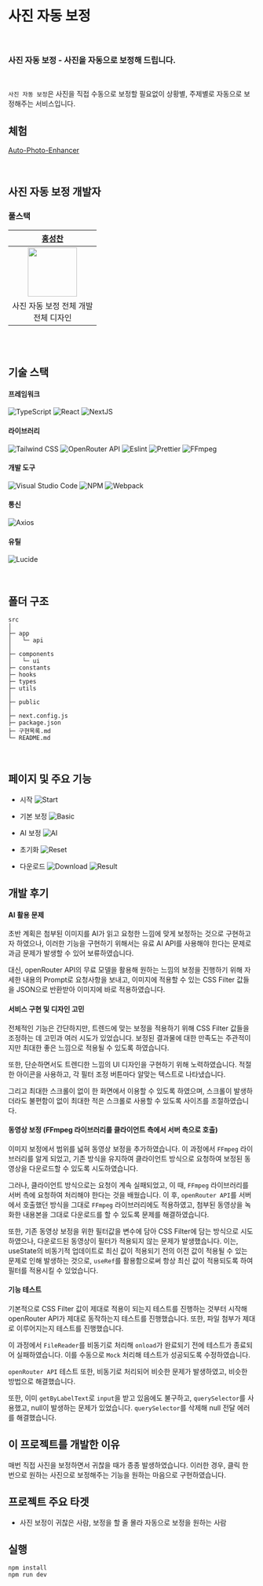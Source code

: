 # 사진 자동 보정

<br/>

### **사진 자동 보정** - 사진을 자동으로 보정해 드립니다.

<br/>

`사진 자동 보정`은 사진을 직접 수동으로 보정할 필요없이 상황별, 주제별로 자동으로 보정해주는 서비스입니다.

## 체험

[Auto-Photo-Enhancer](https://auto-photo-enhancer.vercel.app/)

<br/>

## 사진 자동 보정 개발자

### 풀스택

|                           [홍성찬](https://github.com/Hschan2)                            |
| :---------------------------------------------------------------------------------------: |
| <img src="https://avatars.githubusercontent.com/u/39434913?v=4" width="100" height="100"> |
|                            사진 자동 보정 전체 개발 <br/> 전체 디자인                             |

<br/>
<br/>

## 기술 스택

#### 프레임워크

![TypeScript](https://img.shields.io/badge/typescript-%23007ACC.svg?style=for-the-badge&logo=typescript&logoColor=white)
![React](https://img.shields.io/badge/react-61DAFB?style=for-the-badge&logo=react&logoColor=black)
![NextJS](https://img.shields.io/badge/Next.js-000000?style=flat-square&logo=Next.js&logoColor=white)

#### 라이브러리

![Tailwind CSS](https://img.shields.io/badge/Tailwind_CSS-06B6D4?style=for-the-badge&logo=tailwindcss&logoColor=white)
![OpenRouter API](https://img.shields.io/badge/OpenRouter_API-00A67E?style=for-the-badge&logo=openai&logoColor=white)
![Eslint](https://img.shields.io/badge/Eslint-4B0082?style=flat-square&logo=Eslint&logoColor=white)
![Prettier](https://img.shields.io/badge/prettier-FF69B4?style=flat-square&logo=prettier&logoColor=white)
![FFmpeg](https://img.shields.io/badge/FFmpeg-FF69B4?style=flat-square&logo=FFmpeg&logoColor=white)

#### 개발 도구

![Visual Studio Code](https://img.shields.io/badge/Visual%20Studio%20Code-0078d7.svg?style=for-the-badge&logo=visual-studio-code&logoColor=white)
![NPM](https://img.shields.io/badge/NPM-CB3837?style=for-the-badge)
![Webpack](https://img.shields.io/badge/Webpack-8DD6F9?style=for-the-badge)

#### 통신
![Axios](https://img.shields.io/badge/Axios-5A29E4?style=for-the-badge&logo=axios&logoColor=white)

#### 유틸
![Lucide](https://img.shields.io/badge/Lucide-000000?style=for-the-badge&logo=lucide&logoColor=white)

<br/>

## 폴더 구조

```
src
│
├─ app
│   └─ api
│
├─ components
│   └─ ui
├─ constants
├─ hooks
├─ types
├─ utils
│
├─ public
│
├─ next.config.js
├─ package.json
├─ 구현목록.md
└─ README.md
```

<br/>

## 페이지 및 주요 기능
- 시작
![Start](https://blog.kakaocdn.net/dn/cg43LM/btsNTSrTSkC/IaafxfojfHoKLRkz9OmoUk/img.gif)

- 기본 보정
![Basic](https://blog.kakaocdn.net/dn/bpkoHr/btsNSyVG9Id/GvW1qU7xvaoGkUdYIqmYKk/img.gif)

- AI 보정
![AI](https://blog.kakaocdn.net/dn/boFIJp/btsNSdqAsJq/ncY8lm68nKIIejsZ0OIHK1/img.gif)

- 초기화
![Reset](https://blog.kakaocdn.net/dn/brNkj1/btsNR3oeAOI/kA2jEpkiOlru3CJAJHe6Q0/img.gif)

- 다운로드
![Download](https://blog.kakaocdn.net/dn/cwhBSS/btsNScE8Qzs/LDFeHaDuiW5UpkCwhir1Yk/img.gif)
![Result](https://img1.daumcdn.net/thumb/R1280x0/?scode=mtistory2&fname=https%3A%2F%2Fblog.kakaocdn.net%2Fdn%2FK9CG2%2FbtsNSMTyxze%2FMJmEG7LYn6kvZHtenkuh70%2Fimg.png)

## 개발 후기
#### AI 활용 문제
초반 계획은 첨부된 이미지를 AI가 읽고 요청한 느낌에 맞게 보정하는 것으로 구현하고자 하였으나, 이러한 기능을 구현하기 위해서는 유료 AI API를 사용해야 한다는 문제로 과금 문제가 발생할 수 있어 보류하였습니다.   

대신, openRouter API의 무료 모델을 활용해 원하는 느낌의 보정을 진행하기 위해 자세한 내용의 Prompt로 요청사항을 보내고, 이미지에 적용할 수 있는 CSS Filter 값들을 JSON으로 반환받아 이미지에 바로 적용하였습니다.   

#### 서비스 구현 및 디자인 고민
전체적인 기능은 간단하지만, 트렌드에 맞는 보정을 적용하기 위해 CSS Filter 값들을 조정하는 데 고민과 여러 시도가 있었습니다. 보정된 결과물에 대한 만족도는 주관적이지만 최대한 좋은 느낌으로 적용될 수 있도록 하였습니다.   

또한, 단순하면서도 트렌디한 느낌의 UI 디자인을 구현하기 위해 노력하였습니다. 적절한 아이콘을 사용하고, 각 필터 조정 버튼마다 알맞는 텍스트로 나타냈습니다.   

그리고 최대한 스크롤이 없이 한 화면에서 이용할 수 있도록 하였으며, 스크롤이 발생하더라도 불편함이 없이 최대한 적은 스크롤로 사용할 수 있도록 사이즈를 조절하였습니다.   

#### 동영상 보정 (FFmpeg 라이브러리를 클라이언트 측에서 서버 측으로 호출)
이미지 보정에서 범위를 넓혀 동영상 보정을 추가하였습니다. 이 과정에서 `FFmpeg` 라이브러리를 알게 되었고, 기존 방식을 유지하여 클라이언트 방식으로 요청하여 보정된 동영상을 다운로드할 수 있도록 시도하였습니다.   

그러나, 클라이언트 방식으로는 요청이 계속 실패되었고, 이 때, `FFmpeg` 라이브러리를 서버 측에 요청하여 처리해야 한다는 것을 배웠습니다. 이 후, `openRouter API`를 서버에서 호출했던 방식을 그대로 `FFmpeg` 라이브러리에도 적용하였고, 첨부된 동영상을 녹화한 내용본을 그대로 다운로드를 할 수 있도록 문제를 해결하였습니다.   

또한, 기존 동영상 보정을 위한 필터값을 변수에 담아 CSS Filter에 담는 방식으로 시도하였으나, 다운로드된 동영상이 필터가 적용되지 않는 문제가 발생했습니다. 이는, useState의 비동기적 업데이트로 최신 값이 적용되기 전의 이전 값이 적용될 수 있는 문제로 인해 발생하는 것으로, `useRef`를 활용함으로써 항상 최신 값이 적용되도록 하여 필터를 적용시킬 수 있었습니다.   

#### 기능 테스트
기본적으로 CSS Filter 값이 제대로 적용이 되는지 테스트를 진행하는 것부터 시작해 openRouter API가 제대로 동작하는지 테스트를 진행했습니다. 또한, 파일 첨부가 제대로 이루어지는지 테스트를 진행했습니다.   

이 과정에서 `FileReader`를 비동기로 처리해 `onload`가 완료되기 전에 테스트가 종료되어 실패하였습니다. 이를 수동으로 `Mock` 처리해 테스트가 성공되도록 수정하였습니다.   

`openRouter API` 테스트 또한, 비동기로 처리되어 비슷한 문제가 발생하였고, 비슷한 방법으로 해결했습니다.   

또한, 이미 `getByLabelText`로 `input`을 받고 있음에도 불구하고, `querySelector`를 사용했고, null이 발생하는 문제가 있었습니다. `querySelector`를 삭제해 null 전달 에러를 해결했습니다.   

## 이 프로젝트를 개발한 이유
매번 직접 사진을 보정하면서 귀찮을 때가 종종 발생하였습니다. 이러한 경우, 클릭 한 번으로 원하는 사진으로 보정해주는 기능을 원하는 마음으로 구현하였습니다.

## 프로젝트 주요 타겟
- 사진 보정이 귀찮은 사람, 보정을 할 줄 몰라 자동으로 보정을 원하는 사람

## 실행

```
npm install
npm run dev
```
